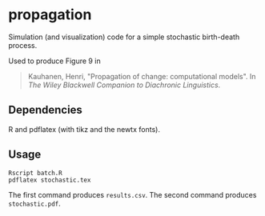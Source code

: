 # propagation

Simulation (and visualization) code for a simple stochastic birth-death process.

Used to produce Figure 9 in 

> Kauhanen, Henri, "Propagation of change: computational models". In *The Wiley Blackwell Companion to Diachronic Linguistics*.


## Dependencies

R and pdflatex (with tikz and the newtx fonts).


## Usage

```
Rscript batch.R
pdflatex stochastic.tex
```

The first command produces `results.csv`. The second command produces `stochastic.pdf`.

